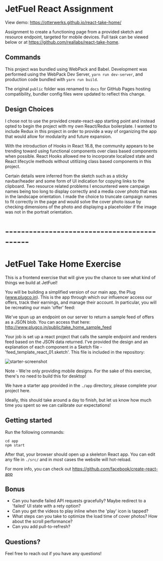 # JetFuel React Assignment

View demo: https://otterwerks.github.io/react-take-home/

Assignment to create a functioning page from a provided sketch and resource endpoint, targeted for
mobile devices. Full task can be viewed below or at https://github.com/reallabs/react-take-home.

## Commands

This project was bundled using WebPack and Babel. Development was performed using the WebPack
Dev Server, 
`yarn run dev-server`, 
and production code bundled with 
`yarn run build`.

The original `public` folder was renamed to `docs` for GitHub Pages hosting
compatibility, bundler config files were updated to reflect this change.

## Design Choices

I chose not to use the provided create-react-app starting point and instead opted to begin the project
with my own React/Redux boilerplate. I wanted to include Redux in this project in order to provide a
way of organizing the app that would allow for modularity and future expansion.

With the introduction of Hooks in React 16.8, the community appears to be trending toward using functional components over class based components when possible. React Hooks allowed me to incorporate localized state and React lifecycle methods without utitlizing class based components in this project.

Certain details were inferred from the sketch such as a sticky navbar/header and some form of UI
indication for copying links to the clipboard. Two resource related problems I encountered were
campaign names being too long to display correctly and a media cover photo that was in the landscape
orientation. I made the choice to truncate campaign names to fit correctly in the page and would solve the cover photo issue by checking dimensions of the photo and displaying a placeholder if the image was not in the portrait orientation.

# --------------------------------------------

# JetFuel Take Home Exercise

This is a frontend exercise that will give you the chance to see what kind of things we build at JetFuel!

You will be building a simplified version of our main app, the Plug (www.plugco.in). This is the app through which our influencer access our offers, track their earnings, and manage their account. In particular, you will be recreating our main 'offer' feed:

We've spun up an endpoint on our server to return a sample feed of offers as a JSON blob. You can access that here:
http://www.plugco.in/public/take_home_sample_feed

Your job is set up a react project that calls the sample endpoint and renders feed based on the JSON data returned. I've provided the design and an explanation of each component in a Sketch file - 'feed_template_react_01.sketch'. This file is included in the repository:

![starter-screenshot](https://i.imgur.com/ynkHNTC.png)

Note - We're only providing mobile designs. For the sake of this exercise, there's no need to build this for desktop!

We have a starter app provided in the `./app` directory, please complete your project here.

Ideally, this should take around a day to finish, but let us know how much time you spent so we can calibrate our expectations!


## Getting started

Run the following commands:

```
cd app
npm start
```

After that, your browser should open up a skeleton React app. You can edit any file in `./src/` and in _most_ cases the website will hot-reload.

For more info, you can check out https://github.com/facebook/create-react-app

## Bonus


- Can you handle failed API requests gracefully? Maybe redirect to a 'failed' UI state with a rety option? 
- Can you get the videos to play inline when the 'play' icon is tapped?
- What steps can you take to optimize the load time of cover photos? How about the scroll performance? 
- Can you add pull-to-refresh? 

## Questions?

Feel free to reach out if you have any questions!